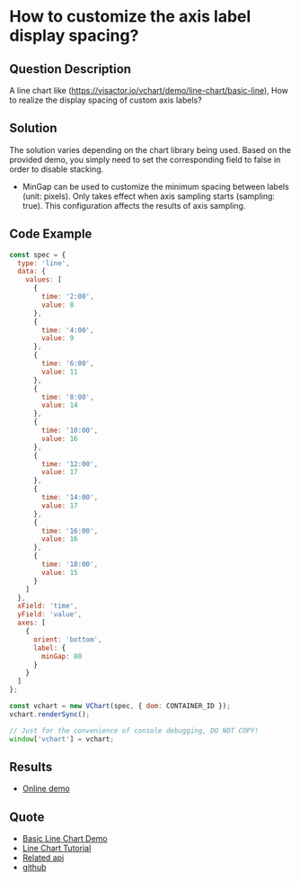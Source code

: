 # How to customize the axis label display spacing?

## Question Description

A line chart like (https://visactor.io/vchart/demo/line-chart/basic-line),
How to realize the display spacing of custom axis labels?

## Solution

The solution varies depending on the chart library being used. Based on the provided demo, you simply need to set the corresponding field to false in order to disable stacking.

- MinGap can be used to customize the minimum spacing between labels (unit: pixels). Only takes effect when axis sampling starts (sampling: true). This configuration affects the results of axis sampling.

## Code Example

```javascript livedemo
const spec = {
  type: 'line',
  data: {
    values: [
      {
        time: '2:00',
        value: 8
      },
      {
        time: '4:00',
        value: 9
      },
      {
        time: '6:00',
        value: 11
      },
      {
        time: '8:00',
        value: 14
      },
      {
        time: '10:00',
        value: 16
      },
      {
        time: '12:00',
        value: 17
      },
      {
        time: '14:00',
        value: 17
      },
      {
        time: '16:00',
        value: 16
      },
      {
        time: '18:00',
        value: 15
      }
    ]
  },
  xField: 'time',
  yField: 'value',
  axes: [
    {
      orient: 'bottom',
      label: {
        minGap: 80
      }
    }
  ]
};

const vchart = new VChart(spec, { dom: CONTAINER_ID });
vchart.renderSync();

// Just for the convenience of console debugging, DO NOT COPY!
window['vchart'] = vchart;
```

## Results

- [Online demo](https://codesandbox.io/s/customize-axis-label-spacing-9ml6nv)

## Quote

- [Basic Line Chart Demo](https://www.visactor.io/vchart/demo/line-chart/basic-line)
- [Line Chart Tutorial](https://www.visactor.io/vchart/guide/tutorial_docs/Chart_Types/Line)
- [Related api](https://www.visactor.io/vchart/option/lineChart#axes-band.label.minGap)
- [github](https://github.com/VisActor/VChart)
